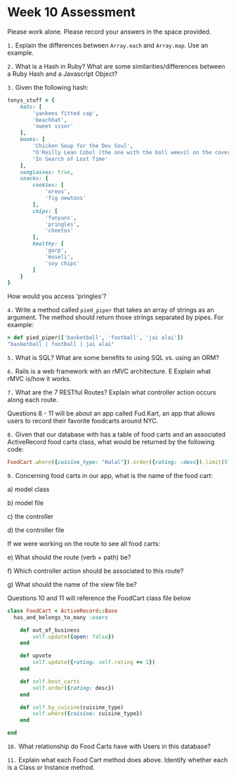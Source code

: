 # Week 10 Assessment

Please work alone. Please record your answers in the space provided.  

`1.` Explain the differences between `Array.each` and `Array.map`.  Use an example.
















`2.` What is a Hash in Ruby?  What are some similarities/differences between a Ruby Hash and a Javascript Object?











`3.` Given the following hash:
```ruby
tonys_stuff = {
	hats: [
		'yankees fitted cap',
		'beachhat',
		'sweet visor'
	],
	books: [
		'Chicken Soup for the Dev Soul',
		"O'Reilly Lean Cobol (the one with the boll weevil on the cover)",
		'In Search of Lost Time'
	],
	sunglasses: true,
	snacks: {
		cookies: [
			'oreos',
			'fig newtons'
		],
		chips: [
			'funyuns',
			'pringles',
			'cheetos'
		],
		healthy: [
			'gorp',
			'museli',
			'soy chips'
		]
	}
}

```

How would you access 'pringles'?









`4.` Write a method called `pied_piper` that takes an array of strings as an argument.  The method should return those strings separated by pipes.  For example:
```ruby
> def pied_piper(['basketball', 'football', 'jai alai'])
"basketball | football | jai alai"
```











`5.` What is SQL?  What are some benefits to using SQL vs. using an ORM?











`6.` Rails is a web framework with an rMVC architecture.  E
Explain what rMVC is/how it works.  












`7.`  What are the 7 RESTful Routes?  Explain what controller action occurs along each route.  

















Questions 8 - 11 will be about an app called Fud.Kart, an app that allows users to record their favorite foodcarts around NYC.  

`8.` Given that our database with has a table of food carts and an associated ActiveRecord food carts class, what would be returned by the following code:

```ruby
FoodCart.where({cuisine_type: "Halal"}).order({rating: :desc}).limit(5)
``` 







`9.` Concerning food carts in our app, what is the name of the food cart:

a) model class


b) model file


c) the controller


d) the controller file


If we were working on the route to see all food carts:

e) What should the route (verb + path) be?


f) Which controller action should be associated to this route?


g) What should the name of the view file be?





Questions 10 and 11 will reference the FoodCart class file below

```ruby
class FoodCart < ActiveRecord::Base
  has_and_belongs_to_many :users

	def out_of_business
		self.update({open: false})
	end

	def upvote
		self.update({rating: self.rating += 1})
	end

	def self.best_carts
		self.order({rating: desc})
	end

	def self.by_cuisine(cuisine_type)
		self.where({cuisine: cuisine_type})
	end

end

```

`10.` What relationship do Food Carts have with Users in this database?








`11.` Explain what each Food Cart method does above.  Identify whether each is a Class or Instance method.  







